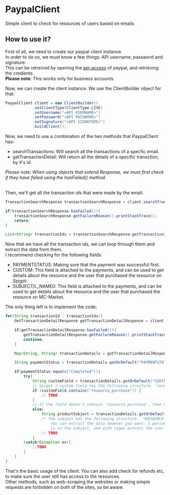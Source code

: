 # PaypalClient
Simple client to check for resources of users based on emails

## How to use it?
First of all, we need to create our paypal client instance.<br>
In order to do so, we must know a few things: API username, password and signature.<br>
This can be retreived by opening the [api-access](https://www.paypal.com/businessprofile/mytools/apiaccess/firstparty/signature) of paypal, and retrieving the credients.<br>
**Please note**: This works only for business accounts.<br>

Now, we can create the client instance. We use the ClientBuilder object for that:<br>
```java
PaypalClient client = new ClientBuilder()
            .setClientType(ClientType.LIVE)
            .setUsername("<API USERNAME>")
            .setPassword("<API PASSWORD>")
            .setSignature("<API SIGNATURE>")
            .buildClient();
```

Now, we need to use a combination of the two methods that PaypalClient has:<br>
- searchTransactions: Will search all the transactions of a specfic email.
- getTransactionDetail: Will return all the details of a specific transction, by it's id.

*Please note: When using objects that extend Response, we must first check if they have failed using the hasFailed() method.*<br><br>

Then, we'll get all the transaction ids that were made by the email:
```java
TransactionSearchResponse transactionSearchResponse = client.searchTransactions(email);

if(transactionSearchResponse.hasFailed()){
    transactionSearchResponse.getFailureReason().printStackTrace();
    return;
}

List<String> transactionIds = transactionSearchResponse.getTransactionIds();
```

Now that we have all the transaction ids, we can loop through them and extract the data from them.<br>
I recommend checking for the following fields:<br>
- PAYMENTSTATUS: Making sure that the payment was successful first.
- CUSTOM: This field is attached to the payments, and can be used to get details about the resource and the user that purchased the resource on Spigot.
- SUBJECT/L_NAME0: This field is attached to the payments, and can be used to get details about the resource and the user that purchased the resource on MC-Market.

The only thing left is to implement the code:
```java
for(String transactionId : transactionIds){
    GetTransactionDetailResponse getTransactionDetailResponse = client.getTransactionDetail(transactionId);

    if(getTransactionDetailResponse.hasFailed()){
        getTransactionDetailResponse.getFailureReason().printStackTrace();
        continue;
    }

    Map<String, String> transactionDetails = getTransactionDetailResponse.getTransactionDetails();

    String paymentStatus = transactionDetails.getOrDefault("PAYMENTSTATUS", "");

    if(paymentStatus.equals("Completed")){
        try{
            String customField = transactionDetails.getOrDefault("CUSTOM", "");
            // Spigot's custom field has the following structure: 'resource_purchase|<user-id>|<>|<resource-id>'
            if (customField.contains("resource_purchase")) {
                // TODO
            }
            // If the field doesn't contain 'resource_purchase', then we can assume the transaction was made on MC-Market
            else{
                String productSubject = transactionDetails.getOrDefault("SUBJECT", "");
                /* The subject has the following structure: '<RESOURCE-TITLE> (Purchased by user #<user-id>)'
                    You can extract the data however you want. I personally just check if the name of the resource 
                    is in the subject, and with regex extract the user's id */
                // TODO
            }
        }catch(Exception ex){
            //TODO
        }
    }
}
```

That's the basic usage of the client. You can also add check for refunds etc, to make sure the user still has access to the resources.<br>
Other methods, such as web-scraping the websites or making simple requests are forbidden on both of the sites, so be aware.
